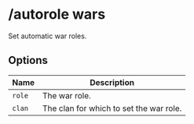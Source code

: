 # /autorole wars

Set automatic war roles.

## Options

| Name | Description |
|------|-------------|
| `role` | The war role. |
| `clan` | The clan for which to set the war role. |

